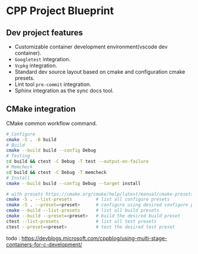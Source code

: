 
# CPP Project Blueprint

## Dev project features

- Customizable container development environment(vscode dev container).
- `Googletest` integration.
- `Vcpkg` integration.
- Standard dev source layout based on cmake and configuration cmake presets.
- Lint tool `pre-commit` integration.
- Sphinx integration as the sync docs tool.


## CMake integration

CMake common workflow command.

```bash
# Configure
cmake -S . -B build
# Build
cmake --build build --config Debug
# Testing
cd build && ctest -C Debug -T test --output-on-failure
# Memcheck
cd build && ctest -C Debug -T memcheck
# Install
cmake --build build --config Debug --target install

# with presets https://cmake.org/cmake/help/latest/manual/cmake-presets.7.html
cmake -S . --list-presets         # list all configure presets
cmake -S . --preset=<preset>      # configure using desired configure preset
cmake --build --list-presets      # list all build presets
cmake --build --preset=<preset>   # build the desired build preset
ctest --list-presets              # list all test presets
ctest --preset=<preset>           # test the desired test preset
```

todo : <https://devblogs.microsoft.com/cppblog/using-multi-stage-containers-for-c-development/>
